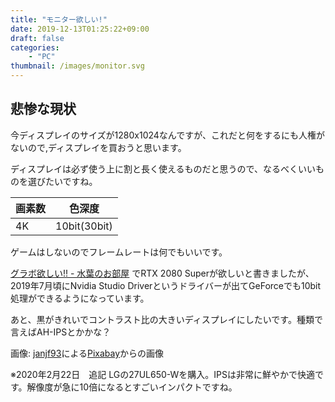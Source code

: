 ```yaml
---
title: "モニター欲しい!"
date: 2019-12-13T01:25:22+09:00
draft: false
categories:
    - "PC"
thumbnail: /images/monitor.svg
---
```


## 悲惨な現状

今ディスプレイのサイズが1280x1024なんですが、これだと何をするにも人権がないので,ディスプレイを買おうと思います。

ディスプレイは必ず使う上に割と長く使えるものだと思うので、なるべくいいものを選びたいですね。

| 画素数 | 色深度       |
| ------ | ------------ |
| 4K     | 10bit(30bit) |

ゲームはしないのでフレームレートは何でもいいです。

[グラボ欲しい!! - 水葉のお部屋](https://yayoimizuha.web.app/graphicboard/) でRTX 2080 Superが欲しいと書きましたが、2019年7月頃にNvidia Studio Driverというドライバーが出てGeForceでも10bit処理ができるようになっています。

あと、黒がきれいでコントラスト比の大きいディスプレイにしたいです。種類で言えばAH-IPSとかかな？

画像: <a href="https://pixabay.com/ja/users/janjf93-3084263/?utm_source=link-attribution&amp;utm_medium=referral&amp;utm_campaign=image&amp;utm_content=2004457">janjf93</a>による<a href="https://pixabay.com/ja/?utm_source=link-attribution&amp;utm_medium=referral&amp;utm_campaign=image&amp;utm_content=2004457">Pixabay</a>からの画像

※2020年2月22日　追記
LGの27UL650-Wを購入。IPSは非常に鮮やかで快適です。解像度が急に10倍になるとすごいインパクトですね。